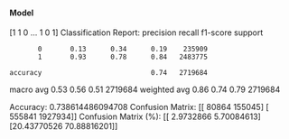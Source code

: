 #### Model
[1 1 0 ... 1 0 1]
Classification Report:
              precision    recall  f1-score   support

           0       0.13      0.34      0.19    235909
           1       0.93      0.78      0.84   2483775

    accuracy                           0.74   2719684
   macro avg       0.53      0.56      0.51   2719684
weighted avg       0.86      0.74      0.79   2719684

Accuracy: 0.738614486094708
Confusion Matrix:
[[  80864  155045]
 [ 555841 1927934]]
Confusion Matrix (%):
[[ 2.9732866   5.70084613]
 [20.43770526 70.88816201]]
